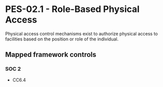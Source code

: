 # PES-02.1 - Role-Based Physical Access
Physical access control mechanisms exist to authorize physical access to facilities based on the position or role of the individual.
## Mapped framework controls
### SOC 2
- CC6.4